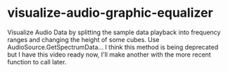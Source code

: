 # visualize-audio-graphic-equalizer
Visualize Audio Data by splitting the sample data playback into frequency ranges and changing the height of some cubes.  Use AudioSource.GetSpectrumData...  I think this method is being deprecated but I have this video ready now, I'll make another with the more recent function to call later.

